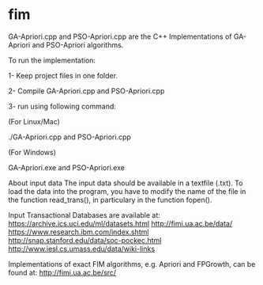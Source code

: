 # fim
GA-Apriori.cpp and PSO-Apriori.cpp are the C++ Implementations of GA-Apriori and PSO-Apriori algorithms. 


To run the implementation: 

1- Keep project files in one folder.

2- Compile GA-Apriori.cpp and PSO-Apriori.cpp 

3- run using following command:

(For Linux/Mac)

./GA-Apriori.cpp and PSO-Apriori.cpp

(For Windows)

GA-Apriori.exe  and PSO-Apriori.exe
 
About input data
The input data should be available in a textfile (.txt). To load the data into the program, you have to modify the name of 
the file in the function read_trans(), in particulary in the function fopen(). 

Input Transactional Databases are available at: 
https://archive.ics.uci.edu/ml/datasets.html
http://fimi.ua.ac.be/data/
https://www.research.ibm.com/index.shtml
http://snap.stanford.edu/data/soc-pockec.html
http://www.iesl.cs.umass.edu/data/wiki-links

Implementations of exact FIM algorithms, e.g. Apriori and FPGrowth, can be found at:
http://fimi.ua.ac.be/src/

